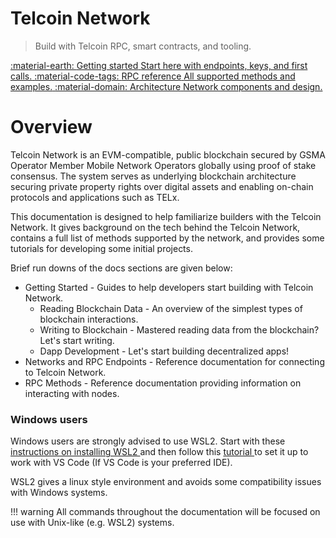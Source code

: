 # Telcoin Network

> Build with Telcoin RPC, smart contracts, and tooling.

<div class="grid" markdown>

<a class="card" href="getting-started/">
:material-earth: <span class="title">Getting started</span>
<span class="desc">Start here with endpoints, keys, and first calls.</span>
</a>

<a class="card" href="networks-and-rpc-endpoints/">
:material-code-tags: <span class="title">RPC reference</span>
<span class="desc">All supported methods and examples.</span>
</a>

<a class="card" href="architecture/">
:material-domain: <span class="title">Architecture</span>
<span class="desc">Network components and design.</span>
</a>

</div>



# Overview

Telcoin Network is an EVM-compatible, public blockchain secured by GSMA Operator Member Mobile Network Operators globally using proof of stake consensus. The system serves as underlying blockchain architecture securing private property rights over digital assets and enabling on-chain protocols and applications such as TELx.

This documentation is designed to help familiarize builders with the Telcoin Network. It gives background on the tech behind the Telcoin Network, contains a full list of methods supported by the network, and provides some tutorials for developing some initial projects.

Brief run downs of the docs sections are given below:

* Getting Started - Guides to help developers start building with Telcoin Network.
  * Reading Blockchain Data - An overview of the simplest types of blockchain interactions.
  * Writing to Blockchain - Mastered reading data from the blockchain? Let's start writing.
  * Dapp Development - Let's start building decentralized apps!
* Networks and RPC Endpoints - Reference documentation for connecting to Telcoin Network.
* RPC Methods - Reference documentation providing information on interacting with nodes.

### Windows users

Windows users are strongly advised to use WSL2. Start with these [instructions on installing WSL2 ](https://learn.microsoft.com/en-gb/windows/wsl/install)and then follow this [tutorial ](https://code.visualstudio.com/blogs/2019/09/03/wsl2)to set it up to work with VS Code (If VS Code is your preferred IDE).

WSL2 gives a linux style environment and avoids some compatibility issues with Windows systems.

!!! warning
All commands throughout the documentation will be focused on use with Unix-like (e.g. WSL2) systems.

